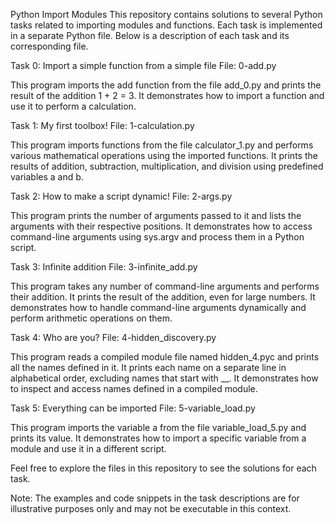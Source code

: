 Python Import Modules
This repository contains solutions to several Python tasks related to importing modules and functions. Each task is implemented in a separate Python file. Below is a description of each task and its corresponding file.

Task 0: Import a simple function from a simple file
File: 0-add.py

This program imports the add function from the file add_0.py and prints the result of the addition 1 + 2 = 3. It demonstrates how to import a function and use it to perform a calculation.

Task 1: My first toolbox!
File: 1-calculation.py

This program imports functions from the file calculator_1.py and performs various mathematical operations using the imported functions. It prints the results of addition, subtraction, multiplication, and division using predefined variables a and b.

Task 2: How to make a script dynamic!
File: 2-args.py

This program prints the number of arguments passed to it and lists the arguments with their respective positions. It demonstrates how to access command-line arguments using sys.argv and process them in a Python script.

Task 3: Infinite addition
File: 3-infinite_add.py

This program takes any number of command-line arguments and performs their addition. It prints the result of the addition, even for large numbers. It demonstrates how to handle command-line arguments dynamically and perform arithmetic operations on them.

Task 4: Who are you?
File: 4-hidden_discovery.py

This program reads a compiled module file named hidden_4.pyc and prints all the names defined in it. It prints each name on a separate line in alphabetical order, excluding names that start with __. It demonstrates how to inspect and access names defined in a compiled module.

Task 5: Everything can be imported
File: 5-variable_load.py

This program imports the variable a from the file variable_load_5.py and prints its value. It demonstrates how to import a specific variable from a module and use it in a different script.

Feel free to explore the files in this repository to see the solutions for each task.

Note: The examples and code snippets in the task descriptions are for illustrative purposes only and may not be executable in this context.






